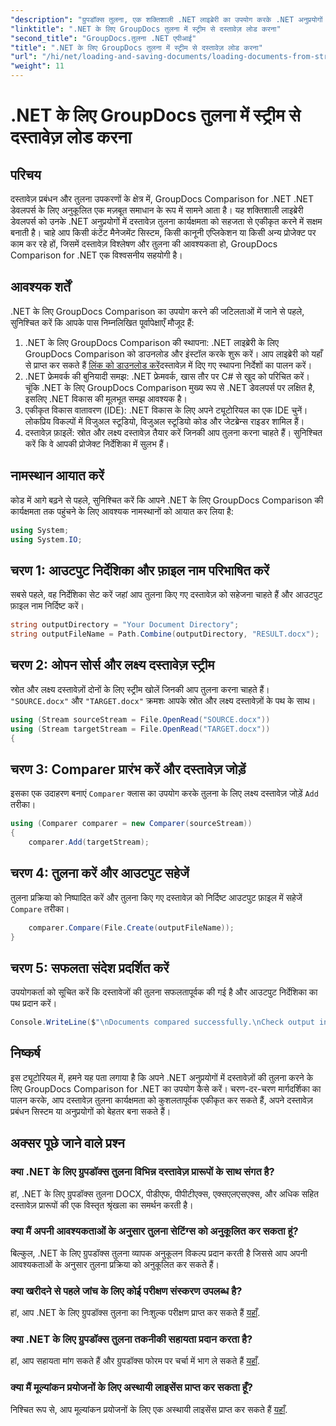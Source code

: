 ```yaml
---
"description": "ग्रुपडॉक्स तुलना, एक शक्तिशाली .NET लाइब्रेरी का उपयोग करके .NET अनुप्रयोगों में दस्तावेजों की आसानी से तुलना करना सीखें।"
"linktitle": ".NET के लिए GroupDocs तुलना में स्ट्रीम से दस्तावेज़ लोड करना"
"second_title": "GroupDocs.तुलना .NET एपीआई"
"title": ".NET के लिए GroupDocs तुलना में स्ट्रीम से दस्तावेज़ लोड करना"
"url": "/hi/net/loading-and-saving-documents/loading-documents-from-stream/"
"weight": 11
---
```


# .NET के लिए GroupDocs तुलना में स्ट्रीम से दस्तावेज़ लोड करना

## परिचय
दस्तावेज़ प्रबंधन और तुलना उपकरणों के क्षेत्र में, GroupDocs Comparison for .NET .NET डेवलपर्स के लिए अनुकूलित एक मज़बूत समाधान के रूप में सामने आता है। यह शक्तिशाली लाइब्रेरी डेवलपर्स को उनके .NET अनुप्रयोगों में दस्तावेज़ तुलना कार्यक्षमता को सहजता से एकीकृत करने में सक्षम बनाती है। चाहे आप किसी कंटेंट मैनेजमेंट सिस्टम, किसी कानूनी एप्लिकेशन या किसी अन्य प्रोजेक्ट पर काम कर रहे हों, जिसमें दस्तावेज़ विश्लेषण और तुलना की आवश्यकता हो, GroupDocs Comparison for .NET एक विश्वसनीय सहयोगी है।
## आवश्यक शर्तें
.NET के लिए GroupDocs Comparison का उपयोग करने की जटिलताओं में जाने से पहले, सुनिश्चित करें कि आपके पास निम्नलिखित पूर्वापेक्षाएँ मौजूद हैं:
1. .NET के लिए GroupDocs Comparison की स्थापना: .NET लाइब्रेरी के लिए GroupDocs Comparison को डाउनलोड और इंस्टॉल करके शुरू करें। आप लाइब्रेरी को यहाँ से प्राप्त कर सकते हैं [लिंक को डाउनलोड करें](https://releases.groupdocs.com/comparison/net/)दस्तावेज़ में दिए गए स्थापना निर्देशों का पालन करें।
2. .NET फ्रेमवर्क की बुनियादी समझ: .NET फ्रेमवर्क, खास तौर पर C# से खुद को परिचित करें। चूंकि .NET के लिए GroupDocs Comparison मुख्य रूप से .NET डेवलपर्स पर लक्षित है, इसलिए .NET विकास की मूलभूत समझ आवश्यक है।
3. एकीकृत विकास वातावरण (IDE): .NET विकास के लिए अपने ट्यूटोरियल का एक IDE चुनें। लोकप्रिय विकल्पों में विजुअल स्टूडियो, विजुअल स्टूडियो कोड और जेटब्रेन्स राइडर शामिल हैं।
4. दस्तावेज़ फ़ाइलें: स्रोत और लक्ष्य दस्तावेज़ तैयार करें जिनकी आप तुलना करना चाहते हैं। सुनिश्चित करें कि वे आपकी प्रोजेक्ट निर्देशिका में सुलभ हैं।

## नामस्थान आयात करें
कोड में आगे बढ़ने से पहले, सुनिश्चित करें कि आपने .NET के लिए GroupDocs Comparison की कार्यक्षमता तक पहुंचने के लिए आवश्यक नामस्थानों को आयात कर लिया है:
```csharp
using System;
using System.IO;
```
## चरण 1: आउटपुट निर्देशिका और फ़ाइल नाम परिभाषित करें
सबसे पहले, वह निर्देशिका सेट करें जहां आप तुलना किए गए दस्तावेज़ को सहेजना चाहते हैं और आउटपुट फ़ाइल नाम निर्दिष्ट करें।
```csharp
string outputDirectory = "Your Document Directory";
string outputFileName = Path.Combine(outputDirectory, "RESULT.docx");
```
## चरण 2: ओपन सोर्स और लक्ष्य दस्तावेज़ स्ट्रीम
स्रोत और लक्ष्य दस्तावेज़ों दोनों के लिए स्ट्रीम खोलें जिनकी आप तुलना करना चाहते हैं। `"SOURCE.docx"` और `"TARGET.docx"` क्रमशः आपके स्रोत और लक्ष्य दस्तावेज़ों के पथ के साथ।
```csharp
using (Stream sourceStream = File.OpenRead("SOURCE.docx"))
using (Stream targetStream = File.OpenRead("TARGET.docx"))
{
```
## चरण 3: Comparer प्रारंभ करें और दस्तावेज़ जोड़ें
इसका एक उदाहरण बनाएं `Comparer` क्लास का उपयोग करके तुलना के लिए लक्ष्य दस्तावेज़ जोड़ें `Add` तरीका।
```csharp
using (Comparer comparer = new Comparer(sourceStream))
{
    comparer.Add(targetStream);
```
## चरण 4: तुलना करें और आउटपुट सहेजें
तुलना प्रक्रिया को निष्पादित करें और तुलना किए गए दस्तावेज़ को निर्दिष्ट आउटपुट फ़ाइल में सहेजें `Compare` तरीका।
```csharp
    comparer.Compare(File.Create(outputFileName));
}
```
## चरण 5: सफलता संदेश प्रदर्शित करें
उपयोगकर्ता को सूचित करें कि दस्तावेजों की तुलना सफलतापूर्वक की गई है और आउटपुट निर्देशिका का पथ प्रदान करें।
```csharp
Console.WriteLine($"\nDocuments compared successfully.\nCheck output in {outputDirectory}.");
```

## निष्कर्ष
इस ट्यूटोरियल में, हमने यह पता लगाया है कि अपने .NET अनुप्रयोगों में दस्तावेज़ों की तुलना करने के लिए GroupDocs Comparison for .NET का उपयोग कैसे करें। चरण-दर-चरण मार्गदर्शिका का पालन करके, आप दस्तावेज़ तुलना कार्यक्षमता को कुशलतापूर्वक एकीकृत कर सकते हैं, अपने दस्तावेज़ प्रबंधन सिस्टम या अनुप्रयोगों को बेहतर बना सकते हैं।
## अक्सर पूछे जाने वाले प्रश्न
### क्या .NET के लिए ग्रुपडॉक्स तुलना विभिन्न दस्तावेज़ प्रारूपों के साथ संगत है?
हां, .NET के लिए ग्रुपडॉक्स तुलना DOCX, पीडीएफ, पीपीटीएक्स, एक्सएलएसएक्स, और अधिक सहित दस्तावेज़ प्रारूपों की एक विस्तृत श्रृंखला का समर्थन करती है।
### क्या मैं अपनी आवश्यकताओं के अनुसार तुलना सेटिंग्स को अनुकूलित कर सकता हूं?
बिल्कुल, .NET के लिए ग्रुपडॉक्स तुलना व्यापक अनुकूलन विकल्प प्रदान करती है जिससे आप अपनी आवश्यकताओं के अनुसार तुलना प्रक्रिया को अनुकूलित कर सकते हैं।
### क्या खरीदने से पहले जांच के लिए कोई परीक्षण संस्करण उपलब्ध है?
हां, आप .NET के लिए ग्रुपडॉक्स तुलना का निःशुल्क परीक्षण प्राप्त कर सकते हैं [यहाँ](https://releases.groupdocs.com/).
### क्या .NET के लिए ग्रुपडॉक्स तुलना तकनीकी सहायता प्रदान करता है?
हां, आप सहायता मांग सकते हैं और ग्रुपडॉक्स फोरम पर चर्चा में भाग ले सकते हैं [यहाँ](https://forum.groupdocs.com/c/comparison/12).
### क्या मैं मूल्यांकन प्रयोजनों के लिए अस्थायी लाइसेंस प्राप्त कर सकता हूँ?
निश्चित रूप से, आप मूल्यांकन प्रयोजनों के लिए एक अस्थायी लाइसेंस प्राप्त कर सकते हैं [यहाँ](https://purchase.groupdocs.com/temporary-license/).